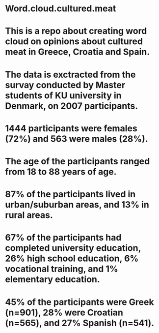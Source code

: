# Word.cloud.cultured.meat
# This is a repo about creating word cloud on opinions about cultured meat in Greece, Croatia and Spain.
# The data is exctracted from the survay conducted by Master students of KU university in Denmark, on 2007 participants.  
# 1444 participants were females (72%) and 563 were males (28%). 
# The age of the participants ranged from 18 to 88 years of age. 
# 87% of the participants lived in urban/suburban areas, and 13% in rural areas. 
# 67% of the participants had completed university education, 26% high school education, 6% vocational training, and 1% elementary education. 
# 45% of the participants were Greek (n=901), 28% were Croatian (n=565), and 27% Spanish (n=541).
